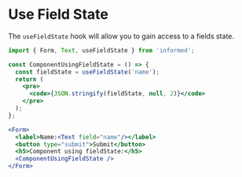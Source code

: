 # Use Field State

The `useFieldState` hook will allow you to gain access to a fields state.

<!-- STORY -->

```jsx
import { Form, Text, useFieldState } from 'informed';

const ComponentUsingFieldState = () => {
  const fieldState = useFieldState('name');
  return (
    <pre>
      <code>{JSON.stringify(fieldState, null, 2)}</code>
    </pre>
  );
};

<Form>
  <label>Name:<Text field="name"/></label>
  <button type="submit">Submit</button>
  <h5>Component using fieldState:</h5>
  <ComponentUsingFieldState />
</Form>
```
